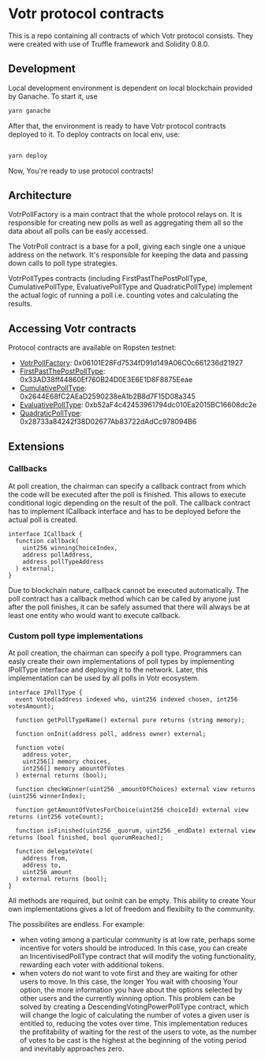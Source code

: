 # Votr protocol contracts

This is a repo containing all contracts of which Votr protocol consists. They were created with use of Truffle framework and Solidity 0.8.0.

## Development

Local development environment is dependent on local blockchain provided by Ganache. To start it, use

```bash
yarn ganache
```

After that, the environment is ready to have Votr protocol contracts deployed to it. To deploy contracts on local env, use:

```bash

yarn deploy

```

Now, You're ready to use protocol contracts!

## Architecture


VotrPollFactory is a main contract that the whole protocol relays on. It is responsible for creating new polls as well as aggregating them all so the data about all polls can be easly accessed.

The VotrPoll contract is a base for a poll, giving each single one a unique address on the network. It's responsible for keeping the data and passing down calls to poll type strategies.

VotrPollTypes contracts (including FirstPastThePostPollType, CumulativePollType, EvaluativePollType and QuadraticPollType) implement the actual logic of running a poll i.e. counting votes and calculating the results.

## Accessing Votr contracts

Protocol contracts are available on Ropsten testnet:

- [VotrPollFactory](https://ropsten.etherscan.io/address/0x06101E28Fd7534fD91d149A06C0c661236d21927): 0x06101E28Fd7534fD91d149A06C0c661236d21927
- [FirstPastThePostPollType](https://ropsten.etherscan.io/address/0x33AD38ff44860Ef760B24D0E3E6E1D8F8875Eeae): 0x33AD38ff44860Ef760B24D0E3E6E1D8F8875Eeae
- [CumulativePollType](https://ropsten.etherscan.io/address/0x2644E68fC2AEaD2590238eA1b2B8d7F15D08a345): 0x2644E68fC2AEaD2590238eA1b2B8d7F15D08a345
- [EvaluativePollType](https://ropsten.etherscan.io/address/0xb52aF4c42453961794dc010Ea2015BC16608dc2e): 0xb52aF4c42453961794dc010Ea2015BC16608dc2e
- [QuadraticPollType](https://ropsten.etherscan.io/address/0x28733a84242f38D02677Ab83722dAdCc978094B6): 0x28733a84242f38D02677Ab83722dAdCc978094B6

## Extensions

### Callbacks

At poll creation, the chairman can specify a callback contract from which the code will be executed after the poll is finished. This allows to execute conditional logic depending on the result of the poll. The callback contract has to implement ICallback interface and has to be deployed before the actual poll is created.

```solidity
interface ICallback {
  function callback(
    uint256 winningChoiceIndex,
    address pollAddress,
    address pollTypeAddress
  ) external;
}

```

Due to blockchain nature, callback cannot be executed automatically. The poll contract has a callback method which can be called by anyone just after the poll finishes, it can be safely assumed that there will always be at least one entity who would want to execute callback.

### Custom poll type implementations

At poll creation, the chairman can specify a poll type. Programmers can easly create their own implementations of poll types by implementing IPollType interface and deploying it to the network. Later, this implementation can be used by all polls in Votr ecosystem.

```solidity
interface IPollType {
  event Voted(address indexed who, uint256 indexed chosen, int256 votesAmount);

  function getPollTypeName() external pure returns (string memory);

  function onInit(address poll, address owner) external;

  function vote(
    address voter,
    uint256[] memory choices,
    int256[] memory amountOfVotes
  ) external returns (bool);

  function checkWinner(uint256 _amountOfChoices) external view returns (uint256 winnerIndex);

  function getAmountOfVotesForChoice(uint256 choiceId) external view returns (int256 voteCount);

  function isFinished(uint256 _quorum, uint256 _endDate) external view returns (bool finished, bool quorumReached);

  function delegateVote(
    address from,
    address to,
    uint256 amount
  ) external returns (bool);
}

```

All methods are required, but onInit can be empty. This ability to create Your own implementations gives a lot of freedom and flexibilty to the community.

The possibilites are endless. For example:

- when voting among a particular community is at low rate, perhaps some incentive for voters should be introduced. In this case, you can create an IncentivisedPollType contract that will modify the voting functionality, rewarding each voter with additional tokens.
- when voters do not want to vote first and they are waiting for other users to move. In this case, the longer You wait with choosing Your option, the more information you have about the options selected by other users and the currently winning option. This problem can be solved by creating a DescendingVotingPowerPollType contract, which will change the logic of calculating the number of votes a given user is entitled to, reducing the votes over time. This implementation reduces the profitability of waiting for the rest of the users to vote, as the number of votes to be cast is the highest at the beginning of the voting period and inevitably approaches zero.
